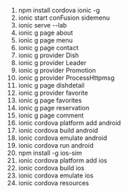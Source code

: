1. npm install cordova ionic -g
2. ionic start conFusion sidemenu
3. ionic serve --lab
4. ionic g page about
5. ionic g page menu
6. ionic g page contact
7. ionic g provider Dish
8. ionic g provider Leader
9. ionic g provider Promotion
10. ionic g provider ProcessHttpmsg
11. ionic g page dishdetail
12. ionic g provider favorite
13. ionic g page favorites
14. ionic g page reservation
15. ionic g page comment
16. ionic cordova platform add android
17. ionic cordova build android
18. ionic cordova emulate android
19. ionic cordova run android
20. npm install -g ios-sim
21. ionic cordova platform add ios
22. ionic cordova build ios
23. ionic cordova emulate ios
24. ionic cordova resources